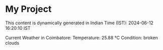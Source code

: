 # My Project

This content is dynamically generated in Indian Time (IST): 2024-06-12 16:20:10 IST


Current Weather in Coimbatore:
Temperature: 25.88 °C
Condition: broken clouds
